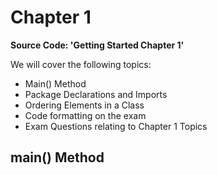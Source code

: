# Chapter 1

**Source Code: 'Getting Started Chapter 1'**

We will cover the following topics:
* Main() Method
* Package Declarations and Imports
* Ordering Elements in a Class
* Code formatting on the exam
* Exam Questions relating to Chapter 1 Topics

## main() Method



